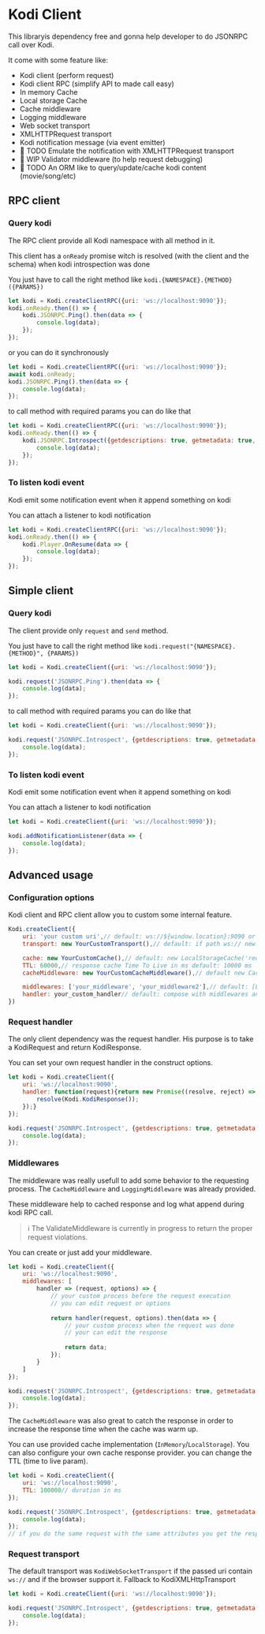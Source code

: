 # Kodi Client

This libraryis dependency free and gonna help developer to do JSONRPC call over Kodi.

It come with some feature like:

- Kodi client (perform request)
- Kodi client RPC (simplify API to made call easy)
- In memory Cache
- Local storage Cache
- Cache middleware
- Logging middleware
- Web socket transport
- XMLHTTPRequest transport
- Kodi notification message (via event emitter)
- 🚧 TODO Emulate the notification with XMLHTTPRequest transport
- 🚧 WIP Validator middleware (to help request debugging)
- 🚧 TODO An ORM like to query/update/cache kodi content (movie/song/etc)

## RPC client

### Query kodi

The RPC client provide all Kodi namespace with all method in it.

This client has a `onReady` promise witch is resolved (with the client and the schema) when kodi introspection was done

You just have to call the right method like `kodi.{NAMESPACE}.{METHOD}({PARAMS})`

```js
let kodi = Kodi.createClientRPC({uri: 'ws://localhost:9090'});
kodi.onReady.then(() => {
    kodi.JSONRPC.Ping().then(data => {
        console.log(data);
    });
});
```

or you can do it synchronously

```js
let kodi = Kodi.createClientRPC({uri: 'ws://localhost:9090'});
await kodi.onReady;
kodi.JSONRPC.Ping().then(data => {
    console.log(data);
});
```

to call method with required params you can do like that

```js
let kodi = Kodi.createClientRPC({uri: 'ws://localhost:9090'});
kodi.onReady.then(() => {
    kodi.JSONRPC.Introspect({getdescriptions: true, getmetadata: true, filterbytransport: true}).then(data => {
        console.log(data);
    });
});
```

### To listen kodi event

Kodi emit some notification event when it append something on kodi

You can attach a listener to kodi notification

```js
let kodi = Kodi.createClientRPC({uri: 'ws://localhost:9090'});
kodi.onReady.then(() => {
    kodi.Player.OnResume(data => {
        console.log(data);
    });
});
```

## Simple client

### Query kodi

The client provide only `request` and `send` method.

You just have to call the right method like `kodi.request("{NAMESPACE}.{METHOD}", {PARAMS})`

```js
let kodi = Kodi.createClient({uri: 'ws://localhost:9090'});

kodi.request('JSONRPC.Ping').then(data => {
    console.log(data);
});
```
to call method with required params you can do like that

```js
let kodi = Kodi.createClient({uri: 'ws://localhost:9090'});

kodi.request('JSONRPC.Introspect', {getdescriptions: true, getmetadata: true, filterbytransport: true}).then(data => {
    console.log(data);
});
```

### To listen kodi event

Kodi emit some notification event when it append something on kodi

You can attach a listener to kodi notification

```js
let kodi = Kodi.createClient({uri: 'ws://localhost:9090'});

kodi.addNotificationListener(data => {
    console.log(data);
});
```

## Advanced usage

### Configuration options

Kodi client and RPC client allow you to custom some internal feature.

```js
Kodi.createClient({
    uri: 'your custom uri',// default: ws://${window.location}:9090 or fallback http://${window.location}:8080/jsonrpc
    transport: new YourCustomTransport(),// default: if path ws:// new KodiWebSocketTransport() or fallback new KodiXMLHttpTransport() 

    cache: new YourCustomCache(),// default: new LocalStorageCache('request_') or fallback new InMemoryCache()
    TTL: 60000,// response cache Time To Live in ms default: 10000 ms
    cacheMiddleware: new YourCustomCacheMiddleware(),// default new CacheMiddleware(withTTL(cache, TTL))

    middlewares: ['your_middleware', 'your_middleware2'],// default: [LoggingMiddleware, cacheMiddleware]
    handler: your_custom_handler// default: compose with middlewares and transport.send
})
```

### Request handler

The only client dependency was the request handler. His purpose is to take a KodiRequest and return KodiResponse.

You can set your own request handler in the construct options.

```js
let kodi = Kodi.createClient({
    uri: 'ws://localhost:9090',
    handler: function(request){return new Promise((resolve, reject) => {
        resolve(Kodi.KodiResponse());
    });}
});

kodi.request('JSONRPC.Introspect', {getdescriptions: true, getmetadata: true, filterbytransport: true}).then(data => {
    console.log(data);
});
```

### Middlewares

The middleware was really usefull to add some behavior to the requesting process. The `CacheMiddleware` and `LoggingMiddleware` was already provided.

These middleware help to cached response and log what append during kodi RPC call.

> ℹ️ The ValidateMiddleware is currently in progress to return the proper request violations.

You can create or just add your middleware.

```js
let kodi = Kodi.createClient({
    uri: 'ws://localhost:9090',
    middlewares: [
        handler => (request, options) => {
            // your custom process before the request execution
            // you can edit request or options
        
            return handler(request, options).then(data => {
                // your custom process when the request was done
                // your can edit the response
        
                return data;
            });
        }
    ]
});

kodi.request('JSONRPC.Introspect', {getdescriptions: true, getmetadata: true, filterbytransport: true}).then(data => {
    console.log(data);
});
```

The `CacheMiddleware` was also great to catch the response in order to increase the response time when the cache was warm up.

You can use provided cache implementation (`InMemory`/`LocalStorage`). You can also configure your own cache response provider. 
you can change the TTL (time to live param).

```js
let kodi = Kodi.createClient({
    uri: 'ws://localhost:9090',
    TTL: 100000// duration in ms
});

kodi.request('JSONRPC.Introspect', {getdescriptions: true, getmetadata: true, filterbytransport: true}).then(data => {
    console.log(data);
});
// if you do the same request with the same attributes you get the response from the cache
```

### Request transport

The default transport was `KodiWebSocketTransport` if the passed uri contain `ws://` and if the browser support it.
Fallback to KodiXMLHttpTransport

```js
let kodi = Kodi.createClient({uri: 'ws://localhost:9090'});

kodi.request('JSONRPC.Introspect', {getdescriptions: true, getmetadata: true, filterbytransport: true}).then(data => {
    console.log(data);
});
```
